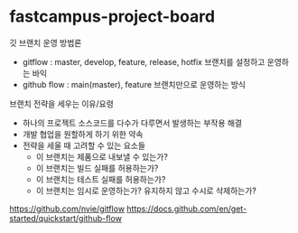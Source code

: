 # fastcampus-project-board

깃 브랜치 운영 방법론

* gitflow : master, develop, feature, release, hotfix 브랜치를 설정하고 운영하는 바익
* github flow : main(master), feature 브랜치만으로 운영하는 방식

브랜치 전략을 세우는 이유/요령

* 하나의 프로젝트 소스코드를 다수가 다루면서 발생하는 부작용 해결
* 개발 협업을 원할하게 하기 위한 약속
* 전략을 세울 때 고려할 수 있는 요소들
  * 이 브랜치는 제품으로 내보낼 수 있는가?
  * 이 브랜치는 빌드 실패를 허용하는가?
  * 이 브랜치는 테스트 실패를 허용하는가?
  * 이 브랜치는 임시로 운영하는가? 유지하지 않고 수시로 삭제하는가?
  
    
https://github.com/nvie/gitflow
https://docs.github.com/en/get-started/quickstart/github-flow

